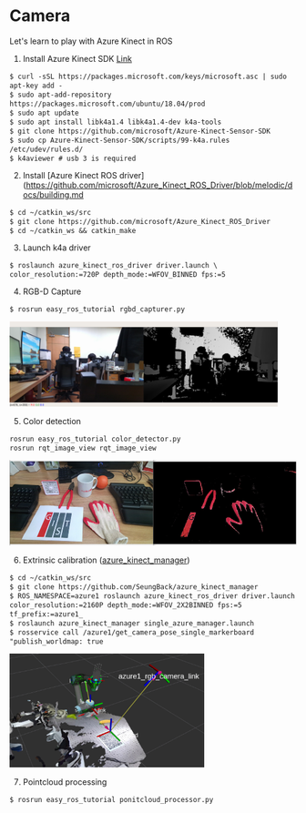 # Camera

Let's learn to play with Azure Kinect in ROS

1. Install Azure Kinect SDK [Link](https://github.com/microsoft/Azure-Kinect-Sensor-SDK/blob/develop/docs/usage.md#Installation)
```
$ curl -sSL https://packages.microsoft.com/keys/microsoft.asc | sudo apt-key add -
$ sudo apt-add-repository https://packages.microsoft.com/ubuntu/18.04/prod
$ sudo apt update
$ sudo apt install libk4a1.4 libk4a1.4-dev k4a-tools 
$ git clone https://github.com/microsoft/Azure-Kinect-Sensor-SDK
$ sudo cp Azure-Kinect-Sensor-SDK/scripts/99-k4a.rules /etc/udev/rules.d/
$ k4aviewer # usb 3 is required
```
2. Install [Azure Kinect ROS driver](https://github.com/microsoft/Azure_Kinect_ROS_Driver/blob/melodic/docs/building.md
```
$ cd ~/catkin_ws/src
$ git clone https://github.com/microsoft/Azure_Kinect_ROS_Driver
$ cd ~/catkin_ws && catkin_make
```
3. Launch k4a driver
```
$ roslaunch azure_kinect_ros_driver driver.launch \
color_resolution:=720P depth_mode:=WFOV_BINNED fps:=5
```

4. RGB-D Capture

```
$ rosrun easy_ros_tutorial rgbd_capturer.py
```
<img src="../../imgs/rgbd_capture.png" height="150">


5. Color detection 
```
rosrun easy_ros_tutorial color_detector.py 
rosrun rqt_image_view rqt_image_view

```
<img src="../../imgs/color_detection.png" height="150">


6. Extrinsic calibration ([azure_kinect_manager](https://github.com/SeungBack/azure_kinect_manager))
```
$ cd ~/catkin_ws/src
$ git clone https://github.com/SeungBack/azure_kinect_manager
$ ROS_NAMESPACE=azure1 roslaunch azure_kinect_ros_driver driver.launch color_resolution:=2160P depth_mode:=WFOV_2X2BINNED fps:=5 tf_prefix:=azure1_
$ roslaunch azure_kinect_manager single_azure_manager.launch 
$ rosservice call /azure1/get_camera_pose_single_markerboard "publish_worldmap: true
```
<img src="../../imgs/extrinsic_calibration.png" height="200">

7. Pointcloud processing

```
$ rosrun easy_ros_tutorial ponitcloud_processor.py 
```